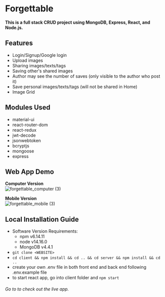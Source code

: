 # Forgettable
**This is a full stack CRUD project using MongoDB, Express, React, and Node.js.**

## Features
- Login/Signup/Google login
- Upload images
- Sharing images/texts/tags
- Saving other's shared images
- Author may see the number of saves (only visible to the author who post it)
- Save personal images/texts/tags (will not be shared in Home)
- Image Grid

## Modules Used
- material-ui
- react-router-dom
- react-redux
- jwt-decode
- jsonwebtoken
- bcryptjs
- mongoose
- express


## Web App Demo
**Computer Version**</br>
![forgettable_computer (3)](https://user-images.githubusercontent.com/66856868/124522039-98a21200-dda6-11eb-9104-a2fbfb2bea65.gif)


**Mobile Version**</br>
![forgettable_mobile (3)](https://user-images.githubusercontent.com/66856868/124522175-1c5bfe80-dda7-11eb-9fa1-1f0816cd5236.gif)


## Local Installation Guide
- Software Version Requirements:
  - npm v6.14.11
  - node v14.16.0
  - MongoDB v4.4.1
- `git clone <WEBSITE>`
- `cd client && npm install && cd .. && cd server && npm install && cd ..`
- create your own .env file in both front end and back end following .env.example file
- to start react app, go into client folder and `npm start`

###### Go to <LINK> to check out the live app.




